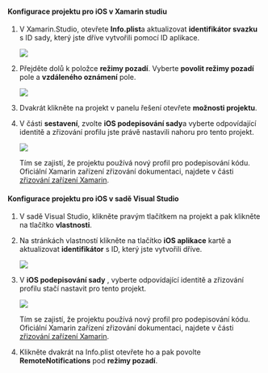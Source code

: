 #### <a name="configure-the-ios-project-in-xamarin-studio"></a>Konfigurace projektu pro iOS v Xamarin studiu
1. V Xamarin.Studio, otevřete **Info.plist**a aktualizovat **identifikátor svazku** s ID sady, který jste dříve vytvořili pomocí ID aplikace.

    ![](./media/app-service-mobile-xamarin-ios-configure-project/mobile-services-ios-push-21.png)
2. Přejděte dolů k položce **režimy pozadí**. Vyberte **povolit režimy pozadí** pole a **vzdáleného oznámení** pole.

    ![](./media/app-service-mobile-xamarin-ios-configure-project/mobile-services-ios-push-22.png)
3. Dvakrát klikněte na projekt v panelu řešení otevřete **možnosti projektu**.
4. V části **sestavení**, zvolte **iOS podepisování sady**a vyberte odpovídající identitě a zřizování profilu jste právě nastavili nahoru pro tento projekt.

   ![](./media/app-service-mobile-xamarin-ios-configure-project/mobile-services-ios-push-20.png)

   Tím se zajistí, že projektu používá nový profil pro podepisování kódu. Oficiální Xamarin zařízení zřizování dokumentaci, najdete v části [zřizování zařízení Xamarin].

#### <a name="configure-the-ios-project-in-visual-studio"></a>Konfigurace projektu pro iOS v sadě Visual Studio
1. V sadě Visual Studio, klikněte pravým tlačítkem na projekt a pak klikněte na tlačítko **vlastnosti**.
2. Na stránkách vlastností klikněte na tlačítko **iOS aplikace** kartě a aktualizovat **identifikátor** s ID, který jste vytvořili dříve.

    ![](./media/app-service-mobile-xamarin-ios-configure-project/mobile-services-ios-push-23.png)
3. V **iOS podepisování sady** , vyberte odpovídající identitě a zřizování profilu stačí nastavit pro tento projekt.

    ![](./media/app-service-mobile-xamarin-ios-configure-project/mobile-services-ios-push-24.png)

    Tím se zajistí, že projektu používá nový profil pro podepisování kódu. Oficiální Xamarin zařízení zřizování dokumentaci, najdete v části [zřizování zařízení Xamarin].
4. Klikněte dvakrát na Info.plist otevřete ho a pak povolte **RemoteNotifications** pod **režimy pozadí**.

[zřizování zařízení Xamarin]: http://developer.xamarin.com/guides/ios/getting_started/installation/device_provisioning/

